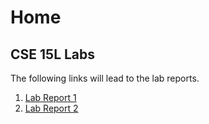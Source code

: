 # Home
## CSE 15L Labs

The following links will lead to the lab reports.

1. [Lab Report 1](cse15l-lab1\lab-report-1-week-2.md)
2. [Lab Report 2](cse15l-lab2\lab-report-2-week-4.md)